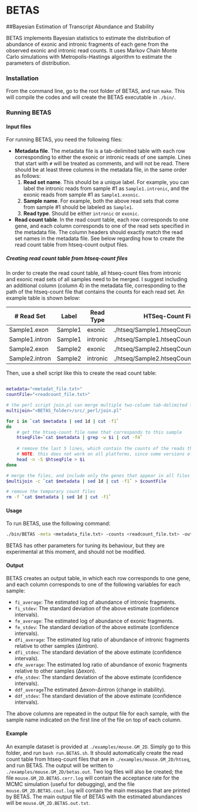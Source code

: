 # BETAS
##Bayesian Estimation of Transcript Abundance and Stability

BETAS implements Bayesian statistics to estimate the distribution of abundance of exonic and intronic fragments of each gene from the observed exonic and intronic read counts. It uses Markov Chain Monte Carlo simulations with Metropolis-Hastings algorithm to estimate the parameters of distribution.

### Installation

From the command line, go to the root folder of BETAS, and run `make`. This will compile the codes and will create the BETAS executable in `./bin/`.

### Running BETAS


#### Input files

For running BETAS, you need the following files:

* **Metadata file**. The metadata file is a tab-delimited table with each row corresponding to either the exonic or intronic reads of one sample. Lines that start with `#` will be treated as comments, and will not be read. There should be at least three columns in the metadata file, in the same order as follows:
	1. **Read set name**. This should be a unique label. For example, you can label the intronic reads from sample #1 as `Sample1.intronic`, and the exonic reads from sample #1 as `Sample1.exonic`.
	2. **Sample name**. For example, both the above read sets that come from sample #1 should be labeled as `Sample1`.
	3. **Read type**. Should be either `intronic` or `exonic`.
* **Read count table**. In the read count table, each row corresponds to one gene, and each column corresponds to one of the read sets specified in the metadata file. The column headers should exactly match the read set names in the metadata file. See below regarding how to create the read count table from htseq-count output files.

##### Creating read count table from htseq-count files

In order to create the read count table, all htseq-count files from intronic and exonic read sets of all samples need to be merged. I suggest including an additional column (column 4) in the metadata file, corresponding to the path of the htseq-count file that contains the counts for each read set. An example table is shown below:

| # Read Set     | Label   | Read Type | HTSeq-Count File                        |
| -------------- | ------- | --------- | --------------------------------------- |
| Sample1.exon   | Sample1 | exonic    | ./htseq/Sample1.htseqCount.exonic.tab   |
| Sample1.intron | Sample1 | intronic  | ./htseq/Sample1.htseqCount.intronic.tab |
| Sample2.exon   | Sample2 | exonic    | ./htseq/Sample2.htseqCount.exonic.tab   |
| Sample2.intron | Sample2 | intronic  | ./htseq/Sample2.htseqCount.intronic.tab |

Then, use a shell script like this to create the read count table:

```bash

metadata="<metadat_file.txt>"
countFile="<readcount_file.txt>"

# the perl script join.pl can merge multiple two-column tab-delimited files based on IDs in the first column
multijoin="<BETAS_folder>/src/_perl/join.pl"

for i in `cat $metadata | sed 1d | cut -f1`
do
	# get the htseq-count file name that corresponds to this sample
	htseqFile=`cat $metadata | grep -w $i | cut -f4`
	
	# remove the last 5 lines, which contain the counts of the reads that do not map to a gene
	# NOTE: this does not work on all platforms, since some versions of "head" may not accept negative numbers
	head -n -5 $htseqFile > $i
done

# merge the files, and include only the genes that appear in all files
$multijoin -c `cat $metadata | sed 1d | cut -f1` > $countFile

# remove the temporary count files
rm -f `cat $metadata | sed 1d | cut -f1`
```


#### Usage

To run BETAS, use the following command:

```bash
./bin/BETAS -meta <metadata_file.txt> -counts <readcount_file.txt> -out <output_file.out.txt>
```

BETAS has other parameters for tuning its behaviour, but they are experimental at this moment, and should not be modified.

#### Output

BETAS creates an output table, in which each row corresponds to one gene, and each column corresponds to one of the following variables for each sample:

* `fi_average`: The estimated log of abundance of intronic fragments.
* `fi_stdev`: The standard deviation of the above estimate (confidence intervals).
* `fe_average`: The estimated log of abundance of exonic fragments.
* `fe_stdev`: The standard deviation of the above estimate (confidence intervals).
* `dfi_average`: The estimated log ratio of abundance of intronic fragments relative to other samples (Δintron).
* `dfi_stdev`: The standard deviation of the above estimate (confidence intervals).
* `dfe_average`: The estimated log ratio of abundance of exonic fragments relative to other samples (Δexon).
* `dfe_stdev`: The standard deviation of the above estimate (confidence intervals).
* `ddf_average`The estimated Δexon–Δintron (change in stability).
* `ddf_stdev`: The standard deviation of the above estimate (confidence intervals).

The above columns are repeated in the output file for each sample, with the sample name indicated on the first line of the file on top of each column.

#### Example

An example dataset is provided at `./examples/mouse.GM_2D`. Simply go to this folder, and run `bash run.BETAS.sh`. It should automatically create the read count table from htseq-count files that are in `./examples/mouse.GM_2D/htseq`, and run BETAS. The output will be written to `./examples/mouse.GM_2D/betas.out`. Two log files will also be created; the file `mouse.GM_2D.BETAS.cerr.log` will contain the acceptance rate for the MCMC simulation (useful for debugging), and the file `mouse.GM_2D.BETAS.cout.log` will contain the main messages that are printed by BETAS. The main output file of BETAS with the estimated abundances will be `mouse.GM_2D.BETAS.out.txt`.
